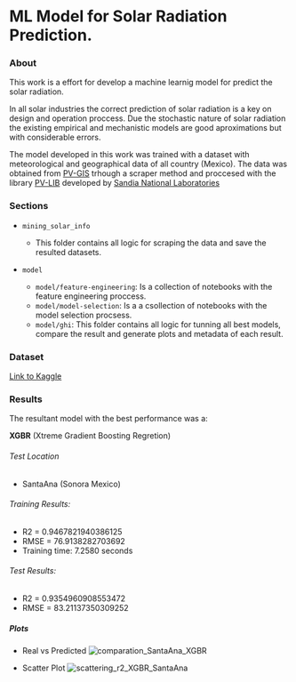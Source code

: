 # ML Model for Solar Radiation Prediction.

### About

This work is a effort for develop a machine learnig model for predict the solar radiation.

In all solar industries the correct prediction of solar radiation is a key on design and operation
proccess. Due the stochastic nature of solar radiation the existing empirical and mechanistic models
are good aproximations but with considerable errors.

The model developed in this work was trained with a dataset with meteorological and geographical data
of all country (Mexico). The data was obtained from [PV-GIS](https://re.jrc.ec.europa.eu/pvg_tools/en/tools.html#PVP) trhough a scraper method and proccesed with 
the library [PV-LIB](https://github.com/pvlib/pvlib-python) developed by [Sandia National Laboratories](https://www.sandia.gov/)


### Sections

- `mining_solar_info`
  - This folder contains all logic for scraping the data and save the resulted datasets.

- `model`
  - `model/feature-engineering`: Is a collection of notebooks with the feature engineering proccess.
  -  `model/model-selection`: Is a a csollection of notebooks with the model selection procsess.
  - `model/ghi`: This folder contains all logic for tunning all best models, compare the result and generate plots and metadata of each result.

### Dataset
[Link to Kaggle](https://www.kaggle.com/emanuelosorio/datasets?campaign=50c1a4cf-95ba-4b4c-9c0c-2386bde2d81e)

### Results

The resultant model with the best performance was a:

**XGBR** (Xtreme Gradient Boosting Regretion)


###### Test Location

- SantaAna (Sonora Mexico)

###### Training Results:

- R2 = 0.9467821940386125
- RMSE = 76.9138282703692
- Training time: 7.2580 seconds

###### Test Results: 
- R2 = 0.9354960908553472
- RMSE = 83.21137350309252

##### Plots

* Real vs Predicted
![comparation_SantaAna_XGBR](https://user-images.githubusercontent.com/62397465/92851927-c4857e80-f3b3-11ea-8b5c-e20ba14bd285.jpg)

* Scatter Plot
![scattering_r2_XGBR_SantaAna](https://user-images.githubusercontent.com/62397465/92852105-ee3ea580-f3b3-11ea-8d3f-fe7379f24a0a.jpg)
